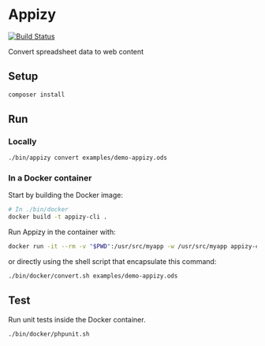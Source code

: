 # Appizy

[![Build Status](https://www.travis-ci.org/Appizy/appizy.svg?branch=master)](https://www.travis-ci.org/Appizy/appizy)

Convert spreadsheet data to web content

## Setup

```bash
composer install
```

## Run

### Locally

```bash
./bin/appizy convert examples/demo-appizy.ods
```

### In a Docker container

Start by building the Docker image:

```bash
# In ./bin/docker
docker build -t appizy-cli .
```

Run Appizy in the container with:

```bash
docker run -it --rm -v "$PWD":/usr/src/myapp -w /usr/src/myapp appizy-cli ./bin/appizy convert examples/demo-appizy.ods
```

or directly using the shell script that encapsulate this command:

```bash
./bin/docker/convert.sh examples/demo-appizy.ods
```

## Test

Run unit tests inside the Docker container.

```bash
./bin/docker/phpunit.sh
```
